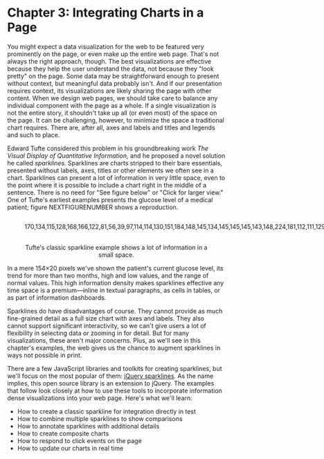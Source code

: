 # Chapter 3: Integrating Charts in a Page

You might expect a data visualization for the web to be featured very prominently on the page, or even make up the entire web page. That's not always the right approach, though. The best visualizations are effective because they help the user understand the data, not because they "look pretty" on the page. Some data may be straightforward enough to present without context, but meaningful data probably isn't. And if our presentation requires context, its visualizations are likely sharing the page with other content. When we design web pages, we should take care to balance any individual component with the page as a whole. If a single visualization is not the entire story, it shouldn't take up all (or even most) of the space on the page. It can be challenging, however, to minimize the space a traditional chart requires. There are, after all, axes and labels and titles and legends and such to place.
Edward Tufte considered this problem in his groundbreaking work _The Visual Display of Quantitative Information,_ and he proposed a novel solution he called _sparklines._ Sparklines are charts stripped to their bare essentials, presented without labels, axes, titles or other elements we often see in a chart. Sparklines can present a lot of information in very little space, even to the point where it is possible to include a chart right in the middle of a sentence. There is no need for "See figure below" or "Click for larger view." One of Tufte's earliest examples presents the glucose level of a medical patient; figure NEXTFIGURENUMBER shows a reproduction. 
 <figure style="text-align: center">    
<p style="display: inline-block;">
<span id="sparkline-intro">170,134,115,128,168,166,122,81,56,39,97,114,114,130,151,184,148,145,134,145,145,145,143,148,224,181,112,111,129,151,131,131,131,114,112,112,112,124,187,202,200,203,237,263,221,197,184,185,203,290,330,330,226,113,148,169,148,78,96,96,96,77,59,22,22,70,110,128</span>
<span style="color:#CA0000">&nbsp;128&nbsp;</span>
Glucose
</p>
<figcaption>Tufte's classic sparkline example shows a lot of information in a small space.</figcaption>
</figure>
In a mere 154×20 pixels we've shown the patient's current glucose level, its trend for more than two months, high and low values, and the range of normal values. This high information density makes sparklines effective any time space is a premium—inline in textual paragraphs, as cells in tables, or as part of information dashboards.
Sparklines do have disadvantages of course. They cannot provide as much fine-grained detail as a full size chart with axes and labels. They also cannot support significant interactivity, so we can't give users a lot of flexibility in selecting data or zooming in for detail. But for many visualizations, these aren't major concerns. Plus, as we'll see in this chapter's examples, the web gives us the chance to augment sparklines in ways not possible in print.
There are a few JavaScript libraries and toolkits for creating sparklines, but we'll focus on the most popular of them: [jQuery sparklines](http://omnipotent.net/jquery.sparkline/). As the name implies, this open source library is an extension to jQuery. The examples that follow look closely at how to use these tools to incorporate information dense visualizations into your web page. Here's what we'll learn:

* How to create a classic sparkline for integration directly in test
* How to combine multiple sparklines to show comparisons
* How to annotate sparklines with additional details
* How to create composite charts
* How to respond to click events on the page
* How to update our charts in real time

<script>
;(function(){

    draw = function() {

        $('#sparkline-intro').sparkline('html',{
          lineColor: "rgb(68, 68, 68)",
          fillColor: false,
          disableHiddenCheck: true,
          defaultPixelsPerValue: 1,
          spotColor: chartStyles.color.primary,
          minSpotColor: chartStyles.color.primary,
          maxSpotColor: chartStyles.color.primary,
          normalRangeMin: 82,
          normalRangeMax: 180,
        });
    };
    
    if (typeof contentLoaded != "undefined") {
        contentLoaded.done(draw);
    } else {
        window.addEventListener('load', draw);
    }

}());
</script>
